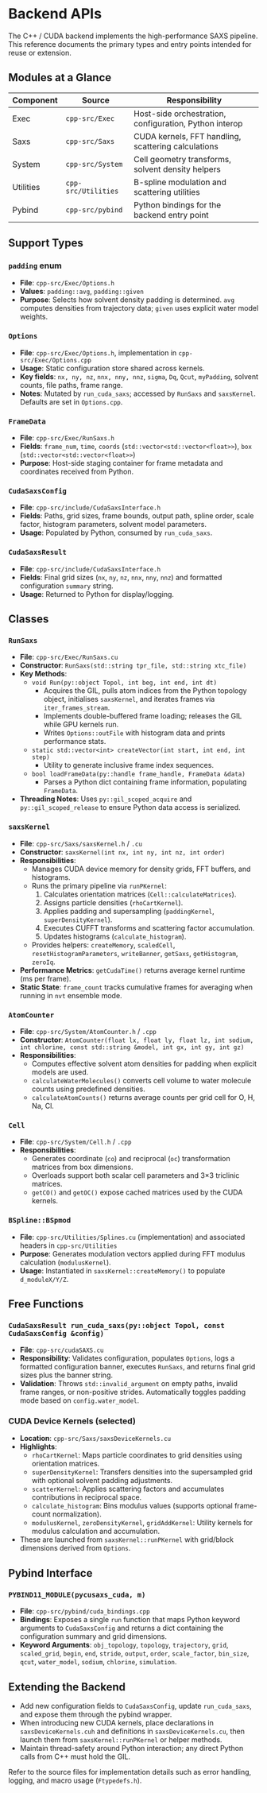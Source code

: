 # Backend APIs

The C++ / CUDA backend implements the high-performance SAXS pipeline. This reference documents the primary types and entry points intended for reuse or extension.

## Modules at a Glance

| Component | Source | Responsibility |
|-----------|--------|----------------|
| Exec | `cpp-src/Exec` | Host-side orchestration, configuration, Python interop |
| Saxs | `cpp-src/Saxs` | CUDA kernels, FFT handling, scattering calculations |
| System | `cpp-src/System` | Cell geometry transforms, solvent density helpers |
| Utilities | `cpp-src/Utilities` | B-spline modulation and scattering utilities |
| Pybind | `cpp-src/pybind` | Python bindings for the backend entry point |

## Support Types

### `padding` enum
- **File**: `cpp-src/Exec/Options.h`
- **Values**: `padding::avg`, `padding::given`
- **Purpose**: Selects how solvent density padding is determined. `avg` computes densities from trajectory data; `given` uses explicit water model weights.

### `Options`
- **File**: `cpp-src/Exec/Options.h`, implementation in `cpp-src/Exec/Options.cpp`
- **Usage**: Static configuration store shared across kernels.
- **Key fields**: `nx, ny, nz`, `nnx, nny, nnz`, `sigma`, `Dq`, `Qcut`, `myPadding`, solvent counts, file paths, frame range.
- **Notes**: Mutated by `run_cuda_saxs`; accessed by `RunSaxs` and `saxsKernel`. Defaults are set in `Options.cpp`.

### `FrameData`
- **File**: `cpp-src/Exec/RunSaxs.h`
- **Fields**: `frame_num`, `time`, `coords` (`std::vector<std::vector<float>>`), `box` (`std::vector<std::vector<float>>`)
- **Purpose**: Host-side staging container for frame metadata and coordinates received from Python.

### `CudaSaxsConfig`
- **File**: `cpp-src/include/CudaSaxsInterface.h`
- **Fields**: Paths, grid sizes, frame bounds, output path, spline order, scale factor, histogram parameters, solvent model parameters.
- **Usage**: Populated by Python, consumed by `run_cuda_saxs`.

### `CudaSaxsResult`
- **File**: `cpp-src/include/CudaSaxsInterface.h`
- **Fields**: Final grid sizes (`nx`, `ny`, `nz`, `nnx`, `nny`, `nnz`) and formatted configuration `summary` string.
- **Usage**: Returned to Python for display/logging.

## Classes

### `RunSaxs`
- **File**: `cpp-src/Exec/RunSaxs.cu`
- **Constructor**: `RunSaxs(std::string tpr_file, std::string xtc_file)`
- **Key Methods**:
  - `void Run(py::object Topol, int beg, int end, int dt)`
    - Acquires the GIL, pulls atom indices from the Python topology object, initialises `saxsKernel`, and iterates frames via `iter_frames_stream`.
    - Implements double-buffered frame loading; releases the GIL while GPU kernels run.
    - Writes `Options::outFile` with histogram data and prints performance stats.
  - `static std::vector<int> createVector(int start, int end, int step)`
    - Utility to generate inclusive frame index sequences.
  - `bool loadFrameData(py::handle frame_handle, FrameData &data)`
    - Parses a Python dict containing frame information, populating `FrameData`.
- **Threading Notes**: Uses `py::gil_scoped_acquire` and `py::gil_scoped_release` to ensure Python data access is serialized.

### `saxsKernel`
- **File**: `cpp-src/Saxs/saxsKernel.h` / `.cu`
- **Constructor**: `saxsKernel(int nx, int ny, int nz, int order)`
- **Responsibilities**:
  - Manages CUDA device memory for density grids, FFT buffers, and histograms.
  - Runs the primary pipeline via `runPKernel`:
    1. Calculates orientation matrices (`Cell::calculateMatrices`).
    2. Assigns particle densities (`rhoCartKernel`).
    3. Applies padding and supersampling (`paddingKernel`, `superDensityKernel`).
    4. Executes CUFFT transforms and scattering factor accumulation.
    5. Updates histograms (`calculate_histogram`).
  - Provides helpers: `createMemory`, `scaledCell`, `resetHistogramParameters`, `writeBanner`, `getSaxs`, `getHistogram`, `zeroIq`.
- **Performance Metrics**: `getCudaTime()` returns average kernel runtime (ms per frame).
- **Static State**: `frame_count` tracks cumulative frames for averaging when running in `nvt` ensemble mode.

### `AtomCounter`
- **File**: `cpp-src/System/AtomCounter.h` / `.cpp`
- **Constructor**: `AtomCounter(float lx, float ly, float lz, int sodium, int chlorine, const std::string &model, int gx, int gy, int gz)`
- **Responsibilities**:
  - Computes effective solvent atom densities for padding when explicit models are used.
  - `calculateWaterMolecules()` converts cell volume to water molecule counts using predefined densities.
  - `calculateAtomCounts()` returns average counts per grid cell for O, H, Na, Cl.

### `Cell`
- **File**: `cpp-src/System/Cell.h` / `.cpp`
- **Responsibilities**:
  - Generates coordinate (`co`) and reciprocal (`oc`) transformation matrices from box dimensions.
  - Overloads support both scalar cell parameters and 3×3 triclinic matrices.
  - `getCO()` and `getOC()` expose cached matrices used by the CUDA kernels.

### `BSpline::BSpmod`
- **File**: `cpp-src/Utilities/Splines.cu` (implementation) and associated headers in `cpp-src/Utilities`
- **Purpose**: Generates modulation vectors applied during FFT modulus calculation (`modulusKernel`).
- **Usage**: Instantiated in `saxsKernel::createMemory()` to populate `d_moduleX/Y/Z`.

## Free Functions

### `CudaSaxsResult run_cuda_saxs(py::object Topol, const CudaSaxsConfig &config)`
- **File**: `cpp-src/cudaSAXS.cu`
- **Responsibility**: Validates configuration, populates `Options`, logs a formatted configuration banner, executes `RunSaxs`, and returns final grid sizes plus the banner string.
- **Validation**: Throws `std::invalid_argument` on empty paths, invalid frame ranges, or non-positive strides. Automatically toggles padding mode based on `config.water_model`.

### CUDA Device Kernels (selected)
- **Location**: `cpp-src/Saxs/saxsDeviceKernels.cu`
- **Highlights**:
  - `rhoCartKernel`: Maps particle coordinates to grid densities using orientation matrices.
  - `superDensityKernel`: Transfers densities into the supersampled grid with optional solvent padding adjustments.
  - `scatterKernel`: Applies scattering factors and accumulates contributions in reciprocal space.
  - `calculate_histogram`: Bins modulus values (supports optional frame-count normalization).
  - `modulusKernel`, `zeroDensityKernel`, `gridAddKernel`: Utility kernels for modulus calculation and accumulation.
- These are launched from `saxsKernel::runPKernel` with grid/block dimensions derived from `Options`.

## Pybind Interface

### `PYBIND11_MODULE(pycusaxs_cuda, m)`
- **File**: `cpp-src/pybind/cuda_bindings.cpp`
- **Bindings**: Exposes a single `run` function that maps Python keyword arguments to `CudaSaxsConfig` and returns a dict containing the configuration summary and grid dimensions.
- **Keyword Arguments**: `obj_topology`, `topology`, `trajectory`, `grid`, `scaled_grid`, `begin`, `end`, `stride`, `output`, `order`, `scale_factor`, `bin_size`, `qcut`, `water_model`, `sodium`, `chlorine`, `simulation`.

## Extending the Backend

- Add new configuration fields to `CudaSaxsConfig`, update `run_cuda_saxs`, and expose them through the pybind wrapper.
- When introducing new CUDA kernels, place declarations in `saxsDeviceKernels.cuh` and definitions in `saxsDeviceKernels.cu`, then launch them from `saxsKernel::runPKernel` or helper methods.
- Maintain thread-safety around Python interaction; any direct Python calls from C++ must hold the GIL.

Refer to the source files for implementation details such as error handling, logging, and macro usage (`Ftypedefs.h`).
